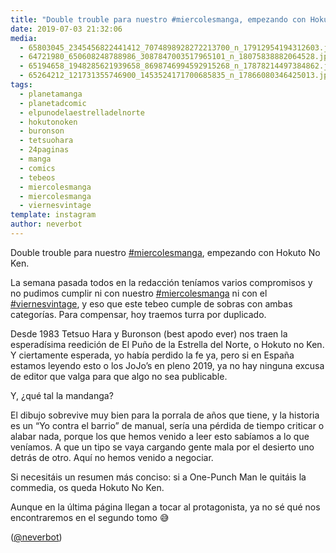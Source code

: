 ```yaml
---
title: "Double trouble para nuestro #miercolesmanga, empezando con Hokuto No Ken"
date: 2019-07-03 21:32:06
media: 
  - 65803045_2345456822441412_7074898928272213700_n_17912954194312603.jpg
  - 64721980_650608248788986_3087847003517965101_n_18075838882064528.jpg
  - 65194658_1948285621939658_8698746994592915268_n_17878214497384862.jpg
  - 65264212_121731355746900_1453524171700685835_n_17866080346425013.jpg
tags: 
  - planetamanga
  - planetadcomic
  - elpunodelaestrelladelnorte
  - hokutonoken
  - buronson
  - tetsuohara
  - 24paginas
  - manga
  - comics
  - tebeos
  - miercolesmanga
  - miercolesmanga
  - viernesvintage
template: instagram
author: neverbot
---
```


Double trouble para nuestro [#miercolesmanga](/tags/miercolesmanga), empezando con Hokuto No Ken.


La semana pasada todos en la redacción teníamos varios compromisos y no pudimos cumplir ni con nuestro [#miercolesmanga](/tags/miercolesmanga) ni con el [#viernesvintage](/tags/viernesvintage), y eso que este tebeo cumple de sobras con ambas categorías. Para compensar, hoy traemos turra por duplicado.


Desde 1983 Tetsuo Hara y Buronson (best apodo ever) nos traen la esperadísima reedición de El Puño de la Estrella del Norte, o Hokuto no Ken. Y ciertamente esperada, yo había perdido la fe ya, pero si en España estamos leyendo esto o los JoJo’s en pleno 2019, ya no hay ninguna excusa de editor que valga para que algo no sea publicable.


Y, ¿qué tal la mandanga?


El dibujo sobrevive muy bien para la porrala de años que tiene, y la historia es un “Yo contra el barrio” de manual, sería una pérdida de tiempo criticar o alabar nada, porque los que hemos venido a leer esto sabíamos a lo que veníamos. A que un tipo se vaya cargando gente mala por el desierto uno detrás de otro. Aquí no hemos venido a negociar.


Si necesitáis un resumen más conciso: si a One-Punch Man le quitáis la commedia, os queda Hokuto No Ken.


Aunque en la última página llegan a tocar al protagonista, ya no sé qué nos encontraremos en el segundo tomo 😅


([@neverbot](https://instagram.com/neverbot))
